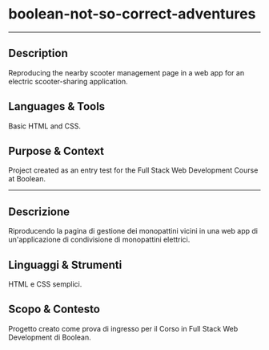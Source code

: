 # boolean-not-so-correct-adventures
---
## Description
Reproducing the nearby scooter management page in a web app for an electric scooter-sharing application.

## Languages & Tools
Basic HTML and CSS.

## Purpose & Context
Project created as an entry test for the Full Stack Web Development Course at Boolean.

---

## Descrizione
Riproducendo la pagina di gestione dei monopattini vicini in una web app di un'applicazione di condivisione di monopattini elettrici.

## Linguaggi & Strumenti
HTML e CSS semplici.

## Scopo & Contesto
Progetto creato come prova di ingresso per il Corso in Full Stack Web Development di Boolean.
